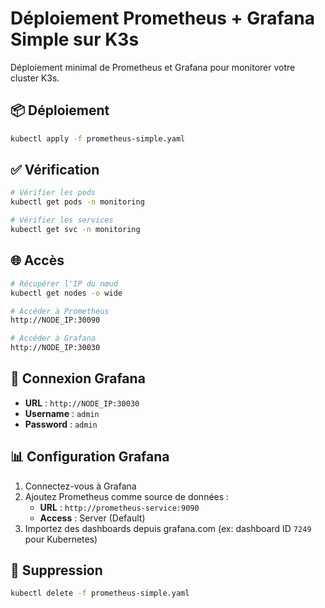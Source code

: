 # Déploiement Prometheus + Grafana Simple sur K3s

Déploiement minimal de Prometheus et Grafana pour monitorer votre cluster K3s.

## 📦 Déploiement

```bash
kubectl apply -f prometheus-simple.yaml
```

## ✅ Vérification

```bash
# Vérifier les pods
kubectl get pods -n monitoring

# Vérifier les services  
kubectl get svc -n monitoring
```

## 🌐 Accès

```bash
# Récupérer l'IP du nœud
kubectl get nodes -o wide

# Accéder à Prometheus
http://NODE_IP:30090

# Accéder à Grafana
http://NODE_IP:30030
```

## 🔐 Connexion Grafana

- **URL** : `http://NODE_IP:30030`
- **Username** : `admin`
- **Password** : `admin`

## 📊 Configuration Grafana

1. Connectez-vous à Grafana
2. Ajoutez Prometheus comme source de données :
    - **URL** : `http://prometheus-service:9090`
    - **Access** : Server (Default)
3. Importez des dashboards depuis grafana.com (ex: dashboard ID `7249` pour Kubernetes)

## 🧹 Suppression

```bash
kubectl delete -f prometheus-simple.yaml
```